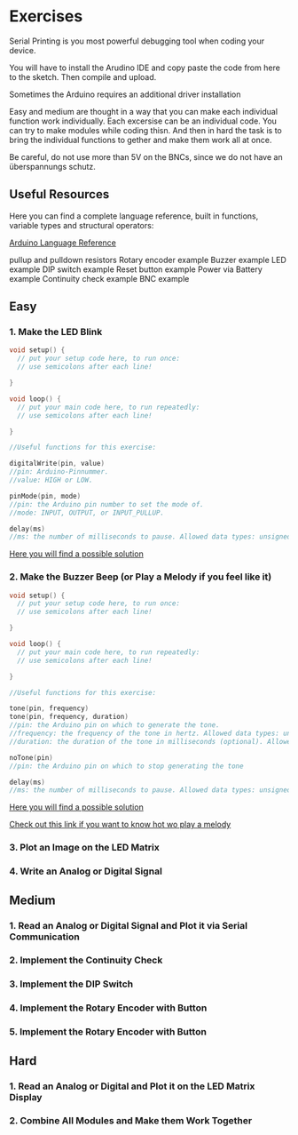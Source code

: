# Exercises

Serial Printing is you most powerful debugging tool when coding your device.

You will have to install the Arudino IDE and copy paste the code from here to the sketch. Then compile and upload.

Sometimes the Arduino requires an additional driver installation

Easy and medium are thought in a way that you can make each individual function work individually. Each excersise can be an individual code. You can try to make modules while coding thisn. And then in hard the task is to bring the individual functions to gether and make them work all at once.

Be careful, do not use more than 5V on the BNCs, since we do not have an überspannungs schutz.

Useful Resources
--------------------
Here you can find a complete language reference, built in functions, variable types and structural operators:

[Arduino Language Reference](https://www.arduino.cc/reference/en/)

pullup and pulldown resistors
Rotary encoder example
Buzzer example
LED example
DIP switch example
Reset button example
Power via Battery example
Continuity check example
BNC example

## Easy

### 1. Make the LED Blink

```C
void setup() {
  // put your setup code here, to run once:
  // use semicolons after each line!

}

void loop() {
  // put your main code here, to run repeatedly:
  // use semicolons after each line!

}

//Useful functions for this exercise:

digitalWrite(pin, value)
//pin: Arduino-Pinnummer.
//value: HIGH or LOW.

pinMode(pin, mode)
//pin: the Arduino pin number to set the mode of.
//mode: INPUT, OUTPUT, or INPUT_PULLUP.

delay(ms)
//ms: the number of milliseconds to pause. Allowed data types: unsigned long.
```

[Here you will find a possible solution](Exercise_Solutions/01_Easy/01_Make_LED_Blink.md)

### 2. Make the Buzzer Beep (or Play a Melody if you feel like it)

```C
void setup() {
  // put your setup code here, to run once:
  // use semicolons after each line!

}

void loop() {
  // put your main code here, to run repeatedly:
  // use semicolons after each line!

}

//Useful functions for this exercise:

tone(pin, frequency)
tone(pin, frequency, duration)
//pin: the Arduino pin on which to generate the tone.
//frequency: the frequency of the tone in hertz. Allowed data types: unsigned int.
//duration: the duration of the tone in milliseconds (optional). Allowed data types: unsigned long.

noTone(pin)
//pin: the Arduino pin on which to stop generating the tone

delay(ms)
//ms: the number of milliseconds to pause. Allowed data types: unsigned long.
```

[Here you will find a possible solution](Exercise_Solutions\01_Easy\02_Make_Buzzer_Beep.md)

[Check out this link if you want to know hot wo play a melody](https://docs.arduino.cc/built-in-examples/digital/toneMelody/)

### 3. Plot an Image on the LED Matrix

### 4. Write an Analog or Digital Signal

## Medium

### 1. Read an Analog or Digital Signal and Plot it via Serial Communication

### 2. Implement the Continuity Check

### 3. Implement the DIP Switch

### 4. Implement the Rotary Encoder with Button

### 5. Implement the Rotary Encoder with Button

## Hard

### 1. Read an Analog or Digital and Plot it on the LED Matrix Display

### 2. Combine All Modules and Make them Work Together






